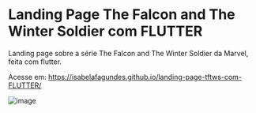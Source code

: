 # Landing Page The Falcon and The Winter Soldier com FLUTTER
Landing page sobre a série The Falcon and The Winter Soldier da Marvel, feita com flutter.

Acesse em: https://isabelafagundes.github.io/landing-page-tftws-com-FLUTTER/

 ![image](https://github.com/isabelafagundes/landing-page-tftws-com-FLUTTER/assets/104397121/ff56ed06-9205-40b7-aa18-ede472fa7a9f)

